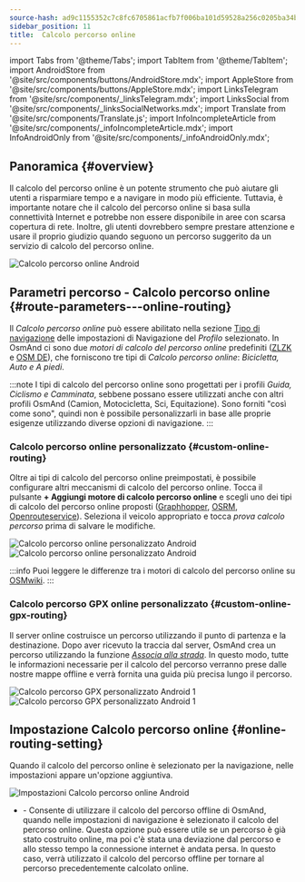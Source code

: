 ```yaml
---
source-hash: ad9c1155352c7c8fc6705861acfb7f006ba101d59528a256c0205ba34b62fd80
sidebar_position: 11
title:  Calcolo percorso online
---
```

import Tabs from '@theme/Tabs';
import TabItem from '@theme/TabItem';
import AndroidStore from '@site/src/components/buttons/AndroidStore.mdx';
import AppleStore from '@site/src/components/buttons/AppleStore.mdx';
import LinksTelegram from '@site/src/components/_linksTelegram.mdx';
import LinksSocial from '@site/src/components/_linksSocialNetworks.mdx';
import Translate from '@site/src/components/Translate.js';
import InfoIncompleteArticle from '@site/src/components/_infoIncompleteArticle.mdx';
import InfoAndroidOnly from '@site/src/components/_infoAndroidOnly.mdx';



## Panoramica {#overview}

<InfoAndroidOnly />

Il calcolo del percorso online è un potente strumento che può aiutare gli utenti a risparmiare tempo e a navigare in modo più efficiente. Tuttavia, è importante notare che il calcolo del percorso online si basa sulla connettività Internet e potrebbe non essere disponibile in aree con scarsa copertura di rete. Inoltre, gli utenti dovrebbero sempre prestare attenzione e usare il proprio giudizio quando seguono un percorso suggerito da un servizio di calcolo del percorso online.

![Calcolo percorso online Android](@site/static/img/navigation/routing/online_routing_andr.png)


## Parametri percorso - Calcolo percorso online {#route-parameters---online-routing}

Il *Calcolo percorso online* può essere abilitato nella sezione [Tipo di navigazione](../guidance/navigation-settings.md#overview) delle impostazioni di Navigazione del *Profilo* selezionato. In OsmAnd ci sono due *motori di calcolo del percorso online* predefiniti ([ZLZK](https://zlzk.biz/) e [OSM DE](https://routing.openstreetmap.de)), che forniscono tre tipi di *Calcolo percorso online*: *Bicicletta, Auto e A piedi*.

:::note
I tipi di calcolo del percorso online sono progettati per i profili *Guida, Ciclismo e Camminata*, sebbene possano essere utilizzati anche con altri profili OsmAnd (Camion, Motocicletta, Sci, Equitazione). Sono forniti "così come sono", quindi non è possibile personalizzarli in base alle proprie esigenze utilizzando diverse opzioni di navigazione.
:::

### Calcolo percorso online personalizzato {#custom-online-routing}

Oltre ai tipi di calcolo del percorso online preimpostati, è possibile configurare altri meccanismi di calcolo del percorso online.
Tocca il pulsante **+ Aggiungi motore di calcolo percorso online** e scegli uno dei tipi di calcolo del percorso online proposti ([Graphhopper](https://graphhopper.com/), [OSRM](http://project-osrm.org/), [Openrouteservice](https://openrouteservice.org)). Seleziona il veicolo appropriato e tocca *prova calcolo percorso* prima di salvare le modifiche.

![Calcolo percorso online personalizzato Android](@site/static/img/navigation/routing/custom_online_routing_andr_1.png) ![Calcolo percorso online personalizzato Android](@site/static/img/navigation/routing/custom_online_routing_andr_2.png)

:::info
Puoi leggere le differenze tra i motori di calcolo del percorso online su [OSMwiki](https://wiki.openstreetmap.org/wiki/Routing/online_routers).
:::

### Calcolo percorso GPX online personalizzato {#custom-online-gpx-routing}

Il server online costruisce un percorso utilizzando il punto di partenza e la destinazione. Dopo aver ricevuto la traccia dal server, OsmAnd crea un percorso utilizzando la funzione *[Associa alla strada](../setup/gpx-navigation.md#attach-to-the-roads)*. In questo modo, tutte le informazioni necessarie per il calcolo del percorso verranno prese dalle nostre mappe offline e verrà fornita una guida più precisa lungo il percorso.

![Calcolo percorso GPX personalizzato Android 1](@site/static/img/navigation/routing/online_routing_gpx_1.png) ![Calcolo percorso GPX personalizzato Android 1](@site/static/img/navigation/routing/online_routing_gpx_2.png)


## Impostazione Calcolo percorso online {#online-routing-setting}

Quando il calcolo del percorso online è selezionato per la navigazione, nelle impostazioni appare un'opzione aggiuntiva.

![Impostazioni Calcolo percorso online Android](@site/static/img/navigation/routing/settings_online_routing_1.png)

- *<Translate android="true" ids="calculate_osmand_route_without_internet"/>* - Consente di utilizzare il calcolo del percorso offline di OsmAnd, quando nelle impostazioni di navigazione è selezionato il calcolo del percorso online. Questa opzione può essere utile se un percorso è già stato costruito online, ma poi c'è stata una deviazione dal percorso e allo stesso tempo la connessione internet è andata persa. In questo caso, verrà utilizzato il calcolo del percorso offline per tornare al percorso precedentemente calcolato online.